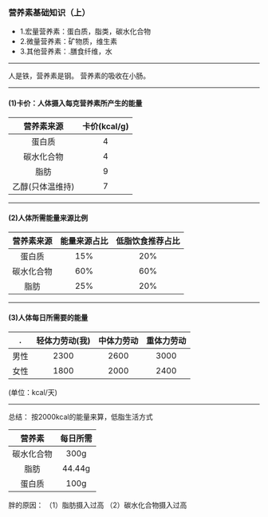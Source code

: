 
### 营养素基础知识（上）

* 1.宏量营养素：蛋白质，脂类，碳水化合物
* 2.微量营养素：矿物质，维生素
* 3.其他营养素：.膳食纤维，水

***
人是铁，营养素是钢。
营养素的吸收在小肠。

***

#### (1)卡价：人体摄入每克营养素所产生的能量
营养素来源 | 卡价(kcal/g)
:-:|:-:
蛋白质 | 4
碳水化合物 | 4
脂肪 | 9
乙醇(只体温维持) | 7

***

#### (2)人体所需能量来源比例
营养素来源 | 能量来源占比 | 低脂饮食推荐占比
:-:|:-:|:-:
蛋白质 | 15% | 20%
碳水化合物 | 60% | 60%
脂肪 | 25% | 20%

***

#### (3)人体每日所需要的能量

 . | 轻体力劳动(我) | 中体力劳动 | 重体力劳动
:-:|:-:|:-:|:-:
男性 | 2300 | 2600 | 3000
女性 | 1800 | 2000 | 2400
(单位：kcal/天)

*** 

总结： 按2000kcal的能量来算，低脂生活方式

营养素 | 每日所需
:-:|:-:
碳水化合物 | 300g
脂肪 | 44.44g
蛋白质 | 100g

胖的原因：
（1）脂肪摄入过高
（2）碳水化合物摄入过高